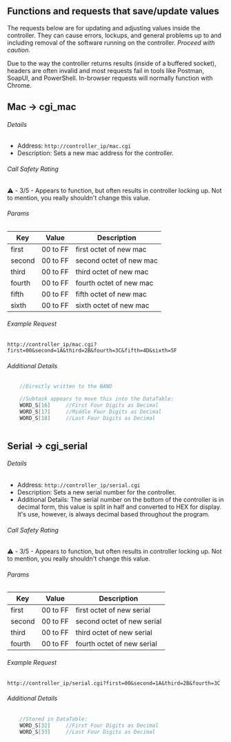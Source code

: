 ## Functions and requests that save/update values 
The requests below are for updating and adjusting values inside the controller. 
They can cause errors, lockups, and general problems up to and including removal of the software running on the controller. *Proceed with caution.*

Due to the way the controller returns results (inside of a buffered socket), headers are often invalid and most requests fail in tools like Postman, SoapUI, and PowerShell.
In-browser requests will normally function with Chrome.

Mac -> cgi_mac
------ 
###### Details
* Address: `http://controller_ip/mac.cgi`
* Description: Sets a new mac address for the controller.

###### Call Safety Rating
⚠️ - 3/5 - Appears to function, but often results in controller locking up. 
Not to mention, you really shouldn't change this value.

###### Params
| Key | Value | Description |
| --- | --- | --- |
|first|00 to FF|first octet of new mac|
|second|00 to FF|second octet of new mac|
|third|00 to FF|third octet of new mac|
|fourth|00 to FF|fourth octet of new mac|
|fifth|00 to FF|fifth octet of new mac|
|sixth|00 to FF|sixth octet of new mac|

###### Example Request
`http://controller_ip/mac.cgi?first=00&second=1A&third=2B&fourth=3C&fifth=4D&sixth=5F`

###### Additional Details
```cpp
    //Directly written to the NAND

    //Subtask appears to move this into the DataTable:
    WORD_S[16]     //First Four Digits as Decimal
    WORD_S[17]     //Middle Four Digits as Decimal
    WORD_S[18]     //Last Four Digits as Decimal
    
```

Serial -> cgi_serial
------ 
###### Details
* Address: `http://controller_ip/serial.cgi`
* Description: Sets a new serial number for the controller.
* Additional Details: The serial number on the bottom of the controller is in decimal form, this value is split in half and converted to HEX for display. It's use, however, is always decimal based throughout the program.

###### Call Safety Rating
⚠️ - 3/5 - Appears to function, but often results in controller locking up. 
Not to mention, you really shouldn't change this value.

###### Params
| Key | Value | Description |
| --- | --- | --- |
|first|00 to FF|first octet of new serial|
|second|00 to FF|second octet of new serial|
|third|00 to FF|third octet of new serial|
|fourth|00 to FF|fourth octet of new serial|

###### Example Request
`http://controller_ip/serial.cgi?first=00&second=1A&third=2B&fourth=3C`

###### Additional Details
```cpp  
    //Stored in DataTable:
    WORD_S[32]     //First Four Digits as Decimal
    WORD_S[33]     //Last Four Digits as Decimal
```
